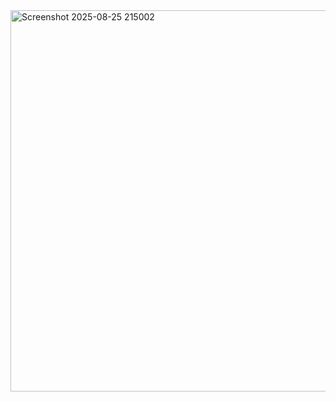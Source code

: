 <img width="1485" height="610" alt="Screenshot 2025-08-25 215002" src="https://github.com/user-attachments/assets/23057369-4133-4b79-978f-7b327e6d67c2" />
